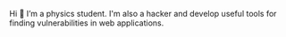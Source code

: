 Hi 👋 I’m a physics student. I'm also a hacker and develop useful tools for finding vulnerabilities in web applications.

<!---
SinaEtebar/SinaEtebar is a ✨ special ✨ repository because its `README.md` (this file) appears on your GitHub profile.
You can click the Preview link to take a look at your changes.
--->
